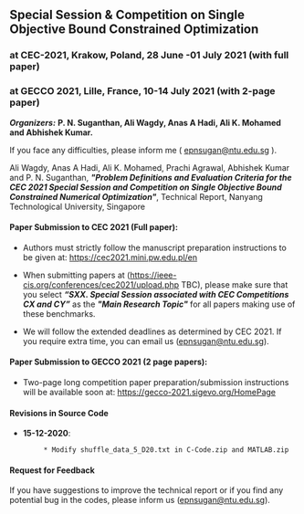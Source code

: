    ## Special Session & Competition on Single Objective Bound Constrained Optimization

   ### at CEC-2021, Krakow, Poland, 28 June -01 July 2021 (with full paper)

   ### at GECCO 2021, Lille, France, 10-14 July 2021 (with 2-page paper)

 

***Organizers:***   **P. N. Suganthan, Ali Wagdy, Anas A Hadi, Ali K. Mohamed and Abhishek Kumar.**

If you face any difficulties, please inform me ( epnsugan@ntu.edu.sg  ).

Ali Wagdy, Anas A Hadi, Ali K. Mohamed, Prachi Agrawal, Abhishek Kumar and P. N. Suganthan, ***"Problem Definitions and Evaluation Criteria for the CEC 2021 Special Session and Competition on Single Objective Bound Constrained Numerical Optimization"***, Technical Report, Nanyang Technological University, Singapore

 

 

#### Paper Submission to CEC 2021 (Full paper):

- Authors must strictly follow the manuscript preparation instructions to be given at:  https://cec2021.mini.pw.edu.pl/en  

 

- When submitting papers at (https://ieee-cis.org/conferences/cec2021/upload.php TBC), please make sure that you select ***“SXX. Special Session associated with CEC Competitions CX and CY”*** as the ***"Main Research Topic"*** for all papers making use of these benchmarks. 

 

- We will follow the extended deadlines as determined by CEC 2021. If you require extra time, you can email us (epnsugan@ntu.edu.sg).

 

 

#### Paper Submission to GECCO 2021 (2 page papers):

- Two-page long competition paper preparation/submission instructions will be available soon at:  https://gecco-2021.sigevo.org/HomePage

#### Revisions in Source Code

- **15-12-2020**:

           * Modify shuffle_data_5_D20.txt in C-Code.zip and MATLAB.zip
           
 

#### Request for Feedback

If you have suggestions to improve the technical report or if you find any potential bug in the codes, please inform us (epnsugan@ntu.edu.sg).
